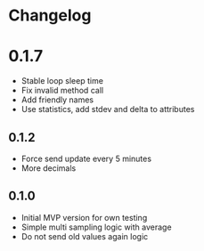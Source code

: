 # Changelog

# 0.1.7
- Stable loop sleep time
- Fix invalid method call
- Add friendly names
- Use statistics, add stdev and delta to attributes

## 0.1.2
 - Force send update every 5 minutes
 - More decimals

## 0.1.0

 - Initial MVP version for own testing
 - Simple multi sampling logic with average
 - Do not send old values again logic
